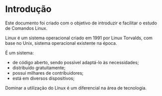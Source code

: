 # Introdução

Este documento foi criado com o objetivo de introduzir e facilitar o estudo de Comandos Linux.

Linux é um sistema operacional criado em 1991 por Linux Torvalds, com base no Unix, sistema operacional existente na época. 

É um sistema: 

* de código aberto, sendo possível adaptá-lo às necessidades;
* distribuído gratuitamente;
* possui milhares de contribuidores;
* está em diversos dispositivos;

Dominar a utilização do Linux é um diferencial na área de tecnologia.
